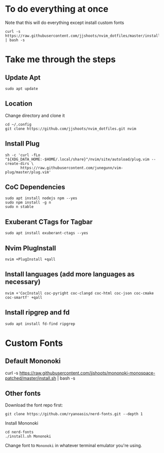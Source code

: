 # To do everything at once
Note that this will do everything except install custom fonts
```
curl -s https://raw.githubusercontent.com/jjshoots/nvim_dotfiles/master/install.sh | bash -s
```

# Take me through the steps

## Update Apt
```
sudo apt update
```

## Location
Change directory and clone it
```
cd ~/.config
git clone https://github.com/jjshoots/nvim_dotfiles.git nvim
```

## Install Plug
```
sh -c 'curl -fLo "${XDG_DATA_HOME:-$HOME/.local/share}"/nvim/site/autoload/plug.vim --create-dirs \
       https://raw.githubusercontent.com/junegunn/vim-plug/master/plug.vim'
```

## CoC Dependencies
```
sudo apt install nodejs npm --yes
sudo npm install -g n
sudo n stable
```

## Exuberant CTags for Tagbar
```
sudo apt install exuberant-ctags --yes
```

## Nvim PlugInstall
```
nvim +PlugInstall +qall
```

## Install languages (add more languages as necessary)
```
nvim +'CocInstall coc-pyright coc-clangd coc-html coc-json coc-cmake coc-smartf' +qall
```

## Install ripgrep and fd
```
sudo apt install fd-find ripgrep

```

# Custom Fonts

## Default Mononoki

curl -s https://raw.githubusercontent.com/jjshoots/mononoki-monospace-patched/master/install.sh | bash -s

## Other fonts

Download the font repo first:
```
git clone https://github.com/ryanoasis/nerd-fonts.git --depth 1
```

Install Mononoki
```
cd nerd-fonts
./install.sh Mononoki
```

Change font to `Mononoki` in whatever terminal emulator you're using.
